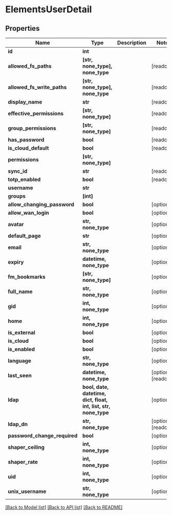 # ElementsUserDetail


## Properties

Name | Type | Description | Notes
------------ | ------------- | ------------- | -------------
**id** | **int** |  | 
**allowed_fs_paths** | **[str, none_type], none_type** |  | [readonly] 
**allowed_fs_write_paths** | **[str, none_type], none_type** |  | [readonly] 
**display_name** | **str** |  | [readonly] 
**effective_permissions** | **[str, none_type]** |  | [readonly] 
**group_permissions** | **[str, none_type]** |  | [readonly] 
**has_password** | **bool** |  | [readonly] 
**is_cloud_default** | **bool** |  | [readonly] 
**permissions** | **[str, none_type]** |  | 
**sync_id** | **str** |  | [readonly] 
**totp_enabled** | **bool** |  | [readonly] 
**username** | **str** |  | 
**groups** | **[int]** |  | 
**allow_changing_password** | **bool** |  | [optional] 
**allow_wan_login** | **bool** |  | [optional] 
**avatar** | **str, none_type** |  | [optional] 
**default_page** | **str** |  | [optional] 
**email** | **str, none_type** |  | [optional] 
**expiry** | **datetime, none_type** |  | [optional] 
**fm_bookmarks** | **[str, none_type]** |  | [optional] 
**full_name** | **str, none_type** |  | [optional] 
**gid** | **int, none_type** |  | [optional] 
**home** | **int, none_type** |  | [optional] 
**is_external** | **bool** |  | [optional] 
**is_cloud** | **bool** |  | [optional] 
**is_enabled** | **bool** |  | [optional] 
**language** | **str, none_type** |  | [optional] 
**last_seen** | **datetime, none_type** |  | [optional] [readonly] 
**ldap** | **bool, date, datetime, dict, float, int, list, str, none_type** |  | [optional] 
**ldap_dn** | **str, none_type** |  | [optional] [readonly] 
**password_change_required** | **bool** |  | [optional] 
**shaper_ceiling** | **int, none_type** |  | [optional] 
**shaper_rate** | **int, none_type** |  | [optional] 
**uid** | **int, none_type** |  | [optional] 
**unix_username** | **str, none_type** |  | [optional] 

[[Back to Model list]](../#documentation-for-models) [[Back to API list]](../#documentation-for-api-endpoints) [[Back to README]](../)


